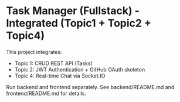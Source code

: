# Task Manager (Fullstack) - Integrated (Topic1 + Topic2 + Topic4)

This project integrates:
- Topic 1: CRUD REST API (Tasks)
- Topic 2: JWT Authentication + GitHub OAuth skeleton
- Topic 4: Real-time Chat via Socket.IO

Run backend and frontend separately. See backend/README.md and frontend/README.md for details.
